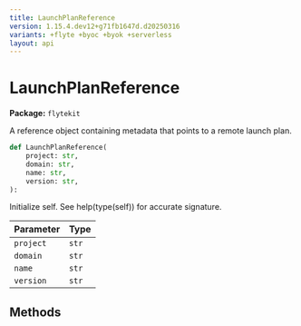 ```yaml
---
title: LaunchPlanReference
version: 1.15.4.dev12+g71fb1647d.d20250316
variants: +flyte +byoc +byok +serverless
layout: api
---
```


# LaunchPlanReference

**Package:** `flytekit`

A reference object containing metadata that points to a remote launch plan.


```python
def LaunchPlanReference(
    project: str,
    domain: str,
    name: str,
    version: str,
):
```
Initialize self.  See help(type(self)) for accurate signature.


| Parameter | Type |
|-|-|
| `project` | `str` |
| `domain` | `str` |
| `name` | `str` |
| `version` | `str` |
## Methods

